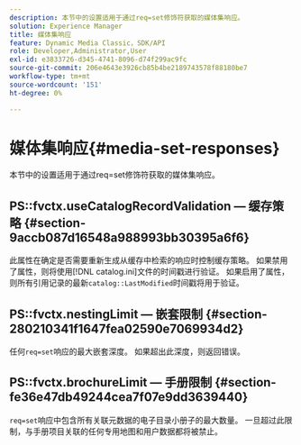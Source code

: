 ```yaml
---
description: 本节中的设置适用于通过req=set修饰符获取的媒体集响应。
solution: Experience Manager
title: 媒体集响应
feature: Dynamic Media Classic，SDK/API
role: Developer,Administrator,User
exl-id: e3833726-d345-4741-8096-d74f299ac9fc
source-git-commit: 206e4643e3926cb85b4be2189743578f88180be7
workflow-type: tm+mt
source-wordcount: '151'
ht-degree: 0%

---
```


# 媒体集响应{#media-set-responses}

本节中的设置适用于通过req=set修饰符获取的媒体集响应。

## PS::fvctx.useCatalogRecordValidation — 缓存策略 {#section-9accb087d16548a988993bb30395a6f6}

此属性在确定是否需要重新生成从缓存中检索的响应时控制缓存策略。 如果禁用了属性，则将使用[!DNL catalog.ini]文件的时间戳进行验证。 如果启用了属性，则所有引用记录的最新`catalog::LastModified`时间戳将用于验证。

## PS::fvctx.nestingLimit — 嵌套限制 {#section-280210341f1647fea02590e7069934d2}

任何`req=set`响应的最大嵌套深度。 如果超出此深度，则返回错误。

## PS::fvctx.brochureLimit — 手册限制 {#section-fe36e47db49244cea7f07e9dd3639440}

`req=set`响应中包含所有关联元数据的电子目录小册子的最大数量。 一旦超过此限制，与手册项目关联的任何专用地图和用户数据都将被禁止。
